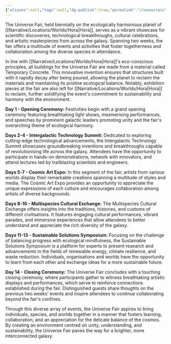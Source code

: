 ```yaml
---
{"aliases":null,"tags":null,"dg-publish":true,"permalink":"/resources/the-universe-fair/","dgPassFrontmatter":true}
---
```


The Universe Fair, held biennially on the ecologically harmonious planet of [[Narrative/Locations/Worlds/Hora\|Hora]], serves as a vibrant showcase for scientific discoveries, technological breakthroughs, cultural celebrations, and artistic masterpieces from across the galaxy. Spanning two weeks, the fair offers a multitude of events and activities that foster togetherness and collaboration among the diverse species in attendance.

In line with [[Narrative/Locations/Worlds/Hora\|Hora]]'s eco-conscious principles, all buildings for the Universe Fair are made from a material called Temporary Concrete. This innovative invention ensures that structures built with it rapidly decay after being poured, allowing the planet to reclaim the materials and maintaining its pristine ecological balance. Notably, exhibition pieces at the fair are also left for [[Narrative/Locations/Worlds/Hora\|Hora]] to reclaim, further solidifying the event's commitment to sustainability and harmony with the environment.

**Day 1 - Opening Ceremony:**
Festivities begin with a grand opening ceremony featuring breathtaking light shows, mesmerising performances, and speeches by prominent galactic leaders promoting unity and the fair's overarching theme of ecological harmony.

**Days 2-4 - Intergalactic Technology Summit:**
Dedicated to exploring cutting-edge technological advancements, the Intergalactic Technology Summit showcases groundbreaking inventions and breakthroughs capable of revolutionising life across the galaxy. Attendees have the opportunity to participate in hands-on demonstrations, network with innovators, and attend lectures led by trailblazing scientists and engineers.

**Days 5-7 - Cosmic Art Expo:**
In this segment of the fair, artists from various worlds display their remarkable creations spanning a multitude of styles and media. The Cosmic Art Expo provides an opportunity to appreciate the unique expressions of each culture and encourages collaboration among artists of diverse backgrounds.

**Days 8-10 - Multispecies Cultural Exchange:**
The Multispecies Cultural Exchange offers insights into the traditions, histories, and customs of different civilisations. It features engaging cultural performances, vibrant parades, and immersive experiences that allow attendees to better understand and appreciate the rich diversity of the galaxy.

**Days 11-13 - Sustainable Solutions Symposium:**
Focusing on the challenge of balancing progress with ecological mindfulness, the Sustainable Solutions Symposium is a platform for experts to present research and advancements in the fields of renewable energy, climate resilience, and waste reduction. Individuals, organisations and worlds have the opportunity to learn from each other and exchange ideas for a more sustainable future.

**Day 14 - Closing Ceremony:**
The Universe Fair concludes with a touching closing ceremony, where participants gather to witness breathtaking artistic displays and performances, which serve to reinforce connections established during the fair. Distinguished guests share thoughts on the previous two weeks' events and inspire attendees to continue collaborating beyond the fair's confines.

Through this diverse array of events, the Universe Fair aspires to bring individuals, species, and worlds together in a manner that fosters learning, collaboration, and an appreciation for the delicate balance of the cosmos. By creating an environment centred on unity, understanding, and sustainability, the Universe Fair paves the way for a brighter, more interconnected galaxy.